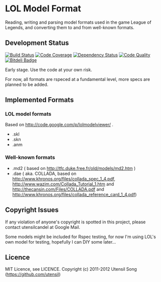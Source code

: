 LOL Model Format
=================

Reading, writing and parsing model formats used in the game League of Legends, and converting them to and from well-known formats.

Development Status
-------------------

[![Build Status](https://travis-ci.org/utensil/lol-model-format.png?branch=master)](https://travis-ci.org/utensil/lol-model-format)
[![Code Coverage](https://coveralls.io/repos/utensil/lol-model-format/badge.png)](https://coveralls.io/r/utensil/lol-model-format)
[![Dependency Status](https://gemnasium.com/utensil/lol-model-format.png)](https://gemnasium.com/utensil/lol-model-format)
[![Code Quality](https://codeclimate.com/github/utensil/lol-model-format.png)](https://codeclimate.com/github/utensil/lol-model-format)
[![Bitdeli Badge](https://d2weczhvl823v0.cloudfront.net/utensil/lol-model-format/trend.png)](https://bitdeli.com/free "Bitdeli Badge")

Early stage. Use the code at your own risk.

For now, all formats are rspeced at a fundamental level, more specs are planned to be added.

Implemented Formats
--------------------

### LOL model formats

Based on http://code.google.com/p/lolmodelviewer/ .

* .skl
* .skn
* .anm

### Well-known formats

* .md2 ( based on http://tfc.duke.free.fr/old/models/md2.htm )
* .dae ( aka. COLLADA, based on http://www.khronos.org/files/collada_spec_1_4.pdf, http://www.wazim.com/Collada_Tutorial_1.htm and http://thecansin.com/Files/COLLADA.pdf and http://www.khronos.org/files/collada_reference_card_1_4.pdf)

Copyright Issues
-----------------

If any violation of anyone's copyright is spotted in this project, please contact utensilcandel at Google Mail.

Some models might be included for Rspec testing, for now I'm using LOL's own model for testing, hopefully I can DIY some later...

Licence
--------

MIT Licence, see LICENCE.
Copyright (c) 2011-2012 Utensil Song (https://github.com/utensil)




